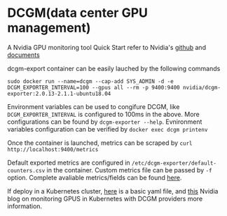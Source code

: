 # DCGM(data center GPU management)
A Nvidia GPU monitoring tool
Quick Start refer to Nvidia's [github](https://github.com/NVIDIA/gpu-monitoring-tools) and [documents](https://docs.nvidia.com/datacenter/cloud-native/gpu-telemetry/dcgm-exporter.html)

dcgm-export container can be easily lauched by the following commands


```sudo docker run --name=dcgm --cap-add SYS_ADMIN -d -e DCGM_EXPORTER_INTERVAL=100 --gpus all --rm -p 9400:9400 nvidia/dcgm-exporter:2.0.13-2.1.1-ubuntu18.04```


Environment variables can be used to congifure DCGM, like ```DCGM_EXPORTER_INTERVAL``` is configured to 100ms in the above. More configurations can be found by ```dcgm-exporter --help```.
Evnironment variables configuration can be verified by
```docker exec dcgm printenv```

Once the container is launched, metrics can be scraped by
```curl http://localhost:9400/metrics```

Default exported metrics are configured in ```/etc/dcgm-exporter/default-counters.csv``` in the container. Custom metrics file can be passed by ```-f``` option. Complete avaliable metrics/fields can be found [here](https://docs.nvidia.com/datacenter/dcgm/1.6/dcgm-api/group__dcgmFieldIdentifiers.html).

If deploy in a Kubernetes cluster, [here]() is a basic yaml file, and [this](https://developer.nvidia.com/blog/monitoring-gpus-in-kubernetes-with-dcgm/) Nvidia blog on monitoring GPUS in Kubernetes with DCGM providers more information.
